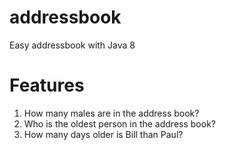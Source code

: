 # addressbook

Easy addressbook with Java 8

# Features

1. How many males are in the address book?
2. Who is the oldest person in the address book?
3. How many days older is Bill than Paul?
